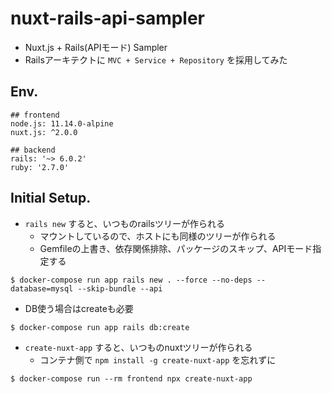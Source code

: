 # nuxt-rails-api-sampler
* Nuxt.js + Rails(APIモード) Sampler
* Railsアーキテクトに `MVC + Service + Repository` を採用してみた


## Env.

```
## frontend
node.js: 11.14.0-alpine
nuxt.js: ^2.0.0

## backend
rails: '~> 6.0.2'
ruby: '2.7.0'
```

## Initial Setup.
* `rails new` すると、いつものrailsツリーが作られる
	* マウントしているので、ホストにも同様のツリーが作られる
	* Gemfileの上書き、依存関係排除、パッケージのスキップ、APIモード指定する

```
$ docker-compose run app rails new . --force --no-deps --database=mysql --skip-bundle --api
```

* DB使う場合はcreateも必要

```
$ docker-compose run app rails db:create
```

* `create-nuxt-app` すると、いつものnuxtツリーが作られる
	* コンテナ側で `npm install -g create-nuxt-app` を忘れずに
```
$ docker-compose run --rm frontend npx create-nuxt-app
```
